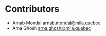# Contributors

* Arnab Mondal [arnab.mondal@mila.quebec](mailto:arnab.mondal@mila.quebec)
* Arna Ghosh [arna.ghosh@mila.quebec](mailto:arna.ghosh@mila.quebec)